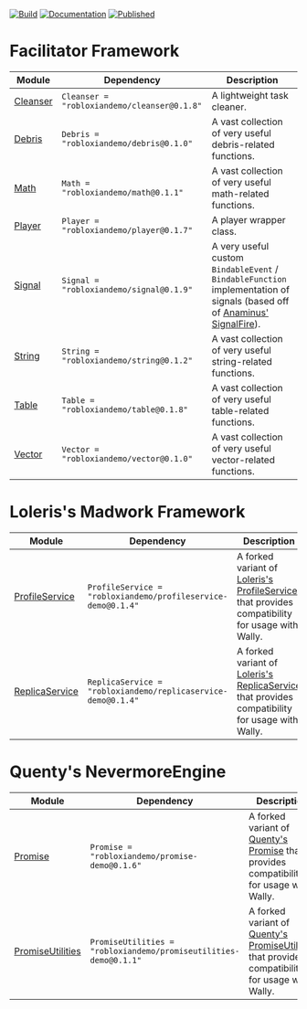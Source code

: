 [![Build](https://github.com/RobloxianDemo/Roblox-Modules/actions/workflows/workflow.yaml/badge.svg)](https://github.com/RobloxianDemo/Roblox-Modules/actions/workflows/workflow.yaml)
[![Documentation](https://github.com/RobloxianDemo/Roblox-Modules/actions/workflows/documentation.yaml/badge.svg)](https://github.com/RobloxianDemo/Roblox-Modules/actions/workflows/documentation.yaml)
[![Published](https://github.com/RobloxianDemo/Roblox-Modules/actions/workflows/pages/pages-build-deployment/badge.svg)](https://github.com/RobloxianDemo/Roblox-Modules/actions/workflows/pages/pages-build-deployment)

# Facilitator Framework
| Module | Dependency | Description |
| -- | -- | -- |
| [Cleanser](https://robloxiandemo.github.io/Roblox-Modules/api/Cleanser) | `Cleanser = "robloxiandemo/cleanser@0.1.8"` | A lightweight task cleaner. |
| [Debris](https://robloxiandemo.github.io/Roblox-Modules/api/Cleanser) | `Debris = "robloxiandemo/debris@0.1.0"` | A vast collection of very useful debris-related functions. |
| [Math](https://robloxiandemo.github.io/Roblox-Modules/api/Cleanser) | `Math = "robloxiandemo/math@0.1.1"` | A vast collection of very useful math-related functions. |
| [Player](https://robloxiandemo.github.io/Roblox-Modules/api/Player) | `Player = "robloxiandemo/player@0.1.7"` | A player wrapper class. |
| [Signal](https://robloxiandemo.github.io/Roblox-Modules/api/Signal) | `Signal = "robloxiandemo/signal@0.1.9"` | A very useful custom `BindableEvent` / `BindableFunction` implementation of signals (based off of [Anaminus' SignalFire](https://github.com/Anaminus/roblox-library/tree/master/modules/SignalFire)). |
| [String](https://robloxiandemo.github.io/Roblox-Modules/api/String) | `String = "robloxiandemo/string@0.1.2"` | A vast collection of very useful string-related functions. |
| [Table](https://robloxiandemo.github.io/Roblox-Modules/api/Table) | `Table = "robloxiandemo/table@0.1.8"` | A vast collection of very useful table-related functions. |
| [Vector](https://robloxiandemo.github.io/Roblox-Modules/api/Vector) | `Vector = "robloxiandemo/vector@0.1.0"` | A vast collection of very useful vector-related functions. |

# Loleris's Madwork Framework
| Module | Dependency | Description |
| -- | -- | -- |
| [ProfileService](https://robloxiandemo.github.io/Roblox-Modules/api/ProfileService) | `ProfileService = "robloxiandemo/profileservice-demo@0.1.4"` | A forked variant of [Loleris's ProfileService](https://madstudioroblox.github.io/ProfileService/) that provides compatibility for usage with Wally. |
| [ReplicaService](https://robloxiandemo.github.io/Roblox-Modules/api/ReplicaService) | `ReplicaService = "robloxiandemo/replicaservice-demo@0.1.4"` | A forked variant of [Loleris's ReplicaService](https://madstudioroblox.github.io/ReplicaService/) that provides compatibility for usage with Wally. |

# Quenty's NevermoreEngine
| Module | Dependency | Description |
| -- | -- | -- |
| [Promise](https://robloxiandemo.github.io/Roblox-Modules/api/Promise) | `Promise = "robloxiandemo/promise-demo@0.1.6"` | A forked variant of [Quenty's Promise](https://quenty.github.io/NevermoreEngine/api/Promise/) that provides compatibility for usage with Wally. |
| [PromiseUtilities](https://robloxiandemo.github.io/Roblox-Modules/api/Promise) | `PromiseUtilities = "robloxiandemo/promiseutilities-demo@0.1.1"` | A forked variant of [Quenty's PromiseUtilities](https://quenty.github.io/NevermoreEngine/api/PromiseUtils/) that provides compatibility for usage with Wally. |
